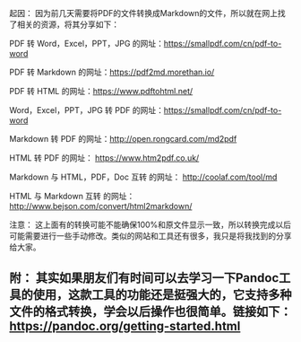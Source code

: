 起因： 因为前几天需要将PDF的文件转换成Markdown的文件，所以就在网上找了相关的资源，将其分享如下：

PDF 转 Word，Excel，PPT，JPG 的网址：https://smallpdf.com/cn/pdf-to-word

PDF 转 Markdown 的网址：https://pdf2md.morethan.io/

PDF 转 HTML 的网址：https://www.pdftohtml.net/

Word，Excel，PPT，JPG 转 PDF 的网址：https://smallpdf.com/cn/pdf-to-word

Markdown 转 PDF 的网址：http://open.rongcard.com/md2pdf

HTML 转 PDF 的网址： https://www.htm2pdf.co.uk/

Markdown 与 HTML，PDF，Doc 互转 的网址： http://coolaf.com/tool/md

HTML 与 Markdown 互转 的网址： http://www.bejson.com/convert/html2markdown/

注意： 这上面有的转换可能不能确保100%和原文件显示一致，所以转换完成以后可能需要进行一些手动修改。类似的网站和工具还有很多，我只是将我找到的分享给大家。

附： 其实如果朋友们有时间可以去学习一下Pandoc工具的使用，这款工具的功能还是挺强大的，它支持多种文件的格式转换，学会以后操作也很简单。链接如下：https://pandoc.org/getting-started.html
------------------------------------------------
